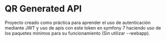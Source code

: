 # QR Generated API

Proyecto creado como práctica para aprender el uso de autenticación mediante JWT y uso de apis con este token en symfony
7 haciendo uso de los paquetes mínimos para su funcionamiento (Sin utilizar --webapp).